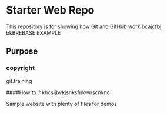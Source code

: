 # Starter Web Repo

This repository is for showing how Git and GitHub work
bcajcfbj bkBREBASE  EXAMPLE

## Purpose


### copyright
git.training

####How to ?
khcsijbvkjsnksfnkwnscnknc

Sample website with plenty of files for demos